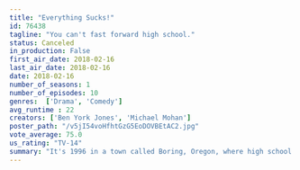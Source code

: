 ```yaml
---
title: "Everything Sucks!"
id: 76438
tagline: "You can't fast forward high school."
status: Canceled
in_production: False
first_air_date: 2018-02-16
last_air_date: 2018-02-16
date: 2018-02-16
number_of_seasons: 1
number_of_episodes: 10
genres:  ['Drama', 'Comedy']
avg_runtime : 22
creators: ['Ben York Jones', 'Michael Mohan']
poster_path: "/v5jI54voHfhtGzG5EoDOVBEtAC2.jpg"
vote_average: 75.0
us_rating: "TV-14"
summary: "It's 1996 in a town called Boring, Oregon, where high school misfits in the AV and drama clubs brave the ups and downs of teenage emotions in the VHS era."
---
```


